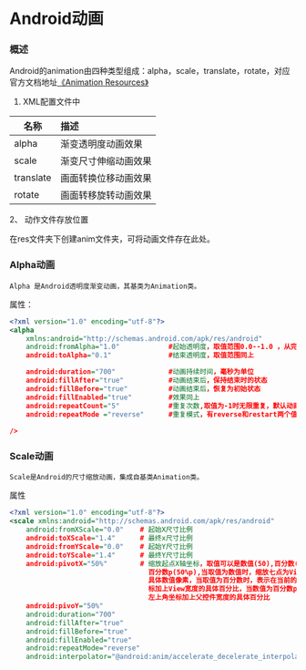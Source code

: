 # Android动画

### 概述

Android的animation由四种类型组成：alpha，scale，translate，rotate，对应官方文档地址[《Animation Resources》](http://developer.android.com/guide/topics/resources/animation-resource.html)


1. XML配置文件中

| 名称	        |描述           		| 
| ------------- |:--------------------- |
| alpha         | 渐变透明度动画效果 	|
| scale      	| 渐变尺寸伸缩动画效果  |
| translate 	| 画面转换位移动画效果  |
| rotate 		| 画面转移旋转动画效果	|

2、 动作文件存放位置

在res文件夹下创建anim文件夹，可将动画文件存在此处。

### Alpha动画

	Alpha 是Android透明度渐变动画，其基类为Animation类。

属性：

```xml
<?xml version="1.0" encoding="utf-8"?>
<alpha
    xmlns:android="http://schemas.android.com/apk/res/android"
    android:fromAlpha="1.0"            #起始透明度，取值范围0.0--1.0 ，从完全透明到完全不透明
    android:toAlpha="0.1"              #结束透明度，取值范围同上

    android:duration="700"             #动画持续时间，毫秒为单位
    android:fillAfter="true"           #动画结束后，保持结束时的状态
    android:fillBefore="true"          #动画结束后，恢复为初始状态
    android:fillEnabled="true"         #效果同上
    android:repeatCount="5"            #重复次数,取值为-1时无限重复，默认动画执行一次
    android:repeatMode ="reverse"      #重复模式，有reverse和restart两个值，前者为倒序回放，后者为重新开始
    
/>

```

### Scale动画
	
	Scale是Android的尺寸缩放动画，集成自基类Animation类。

属性

```xml
<?xml version="1.0" encoding="utf-8"?>
<scale xmlns:android="http://schemas.android.com/apk/res/android"
	android:fromXScale="0.0"	# 起始X尺寸比例
	android:toXScale="1.4"		# 最终x尺寸比例
	android:fromYScale="0.0"	# 起始Y尺寸比例
	android:toYScale="1.4"		# 最终Y尺寸比例
	android:pivotX="50%"		# 缩放起点X轴坐标，取值可以是数值(50),百分数(50%),
								  百分数p(50%p),当取值为数值时，缩放七点为View左上角坐标加
								  具体数值像素，当取值为百分数时，表示在当前的View左上角坐
								  标加上View宽度的具体百分比，当数值为百分数p时，表示在View
								  左上角坐标加上父控件宽度的具体百分比
	android:pivoY="50%"
	android:duration="700"
	android:fillAfter="true"
	android:fillBefore="true"
	android:fillEnabled="true"
	android:repeatMode="reverse"
	android:interpolator="@android:anim/accelerate_decelerate_interpolator"
```